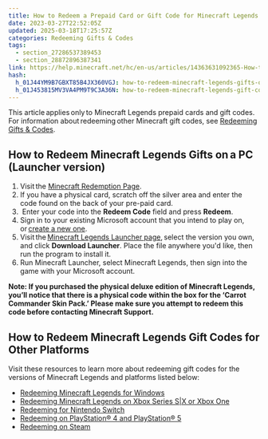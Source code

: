 ```yaml
---
title: How to Redeem a Prepaid Card or Gift Code for Minecraft Legends
date: 2023-03-27T22:52:05Z
updated: 2025-03-18T17:25:57Z
categories: Redeeming Gifts & Codes
tags:
  - section_27286537389453
  - section_28872896387341
link: https://help.minecraft.net/hc/en-us/articles/14363631092365-How-to-Redeem-a-Prepaid-Card-or-Gift-Code-for-Minecraft-Legends
hash:
  h_01J44YM9B7GBXT85B4JX360VGJ: how-to-redeem-minecraft-legends-gifts-ona-pc-launcher-version
  h_01J453815MV3VA4PM9T9C3A36N: how-to-redeem-minecraft-legends-gift-codes-for-other-platforms
---
```


This article applies only to Minecraft Legends prepaid cards and gift codes. For information about redeeming other Minecraft gift codes, see [Redeeming Gifts & Codes](https://help.minecraft.net/hc/en-us/sections/28872896387341).

## How to Redeem Minecraft Legends Gifts on a PC (Launcher version) 

1.  Visit the [Minecraft Redemption Page](https://www.minecraft.net/en-us/redeem).
2.  If you have a physical card, scratch off the silver area and enter the code found on the back of your pre-paid card.
3.   Enter your code into the **Redeem Code** field and press **Redeem**.
4.  Sign in to your existing Microsoft account that you intend to play on, or [create a new one](../Resources-for-Families/Set-Up-Microsoft-Family-Groups-for-Parental-Controls-in-Minecraft-Bedrock-Edition.md).
5.  Visit the [Minecraft Legends Launcher page](https://www.minecraft.net/en-us/store/legends-standard-edition), select the version you own, and click **Download Launcher**. Place the file anywhere you'd like, then run the program to install it.
6.  Run Minecraft Launcher, select Minecraft Legends, then sign into the game with your Microsoft account.

**Note: If you purchased the physical deluxe edition of Minecraft Legends, you’ll notice that there is a physical code within the box for the ‘Carrot Commander Skin Pack.’ Please make sure you attempt to redeem this code before contacting Minecraft Support.**

## How to Redeem Minecraft Legends Gift Codes for Other Platforms

Visit these resources to learn more about redeeming gift codes for the versions of Minecraft Legends and platforms listed below:

- [Redeeming Minecraft Legends for Windows](https://support.xbox.com/help/subscriptions-billing/redeem-codes-gifting/redeem-prepaid-codes)
- [Redeeming Minecraft Legends on Xbox Series S\|X or Xbox One](https://support.xbox.com/help/subscriptions-billing/redeem-codes-gifting/redeem-prepaid-codes)
- [Redeeming for Nintendo Switch](https://en-americas-support.nintendo.com/app/answers/detail/a_id/22429/~/how-to-redeem-a-download-code-on-nintendo-switch-eshop#:~:text=%20How%20to%20Redeem%20a%20Download%20Code%20on,with%20a%20limited%20version%20of%20Nintendo...%20More%20)
- [Redeeming on PlayStation® 4 and PlayStation® 5](https://support.playstation.com/s/article/How-to-redeem-codes-from-vouchers-and-PlayStation-Network-Cards?language=en_US%22%20%5Ct%20%22_blank)  
- [Redeeming on Steam](https://store.steampowered.com/account/redeemwalletcode)
